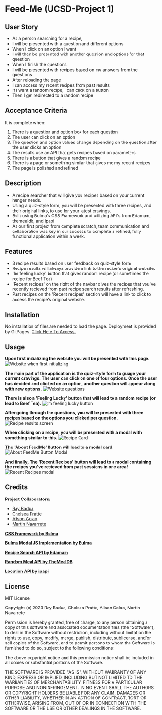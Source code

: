 # Feed-Me (UCSD-Project 1)

## User Story

- As a person searching for a recipe,
- I will be presented with a question and different options
- When I click on an option I want
- I will then be presented with another question and options for that question
- When I finish the questions
- I will be presented with recipes based on my answers from the questions
- After reloading the page
- I can access my recent recipes from past results
- If I want a random recipe, I can click on a button
- Then I get redirected to a random recipe

## Acceptance Criteria

It is complete when:

1. There is a question and option box for each question
2. The user can click on an option
3. The question and option values change depending on the question after the user clicks an option
4. The results use an API that gets recipes based on parameters
5. There is a button that gives a random recipe
6. There is a page or something similar that gives me my recent recipes
7. The page is polished and refined

## Description

- A recipe searcher that will give you recipes based on your current hunger needs.
- Using a quiz-style form, you will be presented with three recipes, and their original links, to use for your latest cravings.
- Built using Bulma's CSS Framework and utilizing API's from Edamam, themealdb, and ipapi
- As our first project from complete scratch, team communication and collaboration was key in our success to complete a refined, fully functional application within a week.

## Features

- 3 recipe results based on user feedback on quiz-style form
- Recipe results will always provide a link to the recipe's original website.
- 'Im feeling lucky' button that gives random recipe (or sometimes the recipe for Beef Tea)
- 'Recent recipes' on the right of the navbar gives the recipes that you've recently recieved from past recipe search results after refreshing.
- Past recipes on the 'Recent recipes' section will have a link to click to access the recipe's original website.

## Installation

No installation of files are needed to load the page. Deployment is provided by GitPages. [Click Here To Access.](https://epicasino.github.io/Feed-Me/)

## Usage

**Upon first initializing the website you will be presented with this page.**
![Website when first Initializing](./assets/images/readme-images/initialization.JPG)

**The main part of the application is the quiz-style form to guage your current cravings. The user can click on one of four options. Once the user has decided and clicked on an option, another question will appear along with new options.**
![Website questions](./assets/images/readme-images/quiz-section.JPG)

**There is also a 'Feeling Lucky' button that will lead to a random recipe (or lead to Beef Tea).**
![Im feeling lucky button](./assets/images/readme-images/feeling-lucky.JPG)

**After going through the questions, you will be presented with three recipes based on the options you clicked per question.**
![Recipe results screen](./assets/images/readme-images/recipe-results.JPG)

**When clicking on a recipe, you will be presented with a modal with something similar to this.**
![Recipe Card](./assets/images/readme-images/recipe-results-card.JPG)

**The 'About FeedMe' Button will lead to a modal card.**
![About FeedMe Button Modal](./assets/images/readme-images/about-me.JPG)

**And finally, The 'Recent Recipes' button will lead to a modal containing the recipes you've recieved from past sessions in one area!**
![Recent Recipes modal](./assets/images/readme-images/recent-recipes.JPG)

## Credits

**Project Collaborators:**

- [Ray Badua](https://github.com/epicasino)
- [Chelsea Pratte](https://github.com/callmechelsea)
- [Alison Colao](https://github.com/acolao)
- [Martin Navarrete](https://github.com/mavarreteno)

**[CSS Framework by Bulma](https://bulma.io/)**

**[Bulma Modal JS Implementation by Bulma](https://bulma.io/documentation/components/modal/)**

**[Recipe Search API by Edamam](https://developer.edamam.com/edamam-docs-recipe-api)**

**[Random Meal API by TheMealDB](https://www.themealdb.com/)**

**[Location API by ipapi](https://ipapi.co/)**

## License

MIT License

Copyright (c) 2023 Ray Badua, Chelsea Pratte, Alison Colao, Martin Navarrete

Permission is hereby granted, free of charge, to any person obtaining a copy
of this software and associated documentation files (the "Software"), to deal
in the Software without restriction, including without limitation the rights
to use, copy, modify, merge, publish, distribute, sublicense, and/or sell
copies of the Software, and to permit persons to whom the Software is
furnished to do so, subject to the following conditions:

The above copyright notice and this permission notice shall be included in all
copies or substantial portions of the Software.

THE SOFTWARE IS PROVIDED "AS IS", WITHOUT WARRANTY OF ANY KIND, EXPRESS OR
IMPLIED, INCLUDING BUT NOT LIMITED TO THE WARRANTIES OF MERCHANTABILITY,
FITNESS FOR A PARTICULAR PURPOSE AND NONINFRINGEMENT. IN NO EVENT SHALL THE
AUTHORS OR COPYRIGHT HOLDERS BE LIABLE FOR ANY CLAIM, DAMAGES OR OTHER
LIABILITY, WHETHER IN AN ACTION OF CONTRACT, TORT OR OTHERWISE, ARISING FROM,
OUT OF OR IN CONNECTION WITH THE SOFTWARE OR THE USE OR OTHER DEALINGS IN THE
SOFTWARE.
